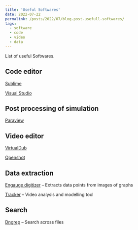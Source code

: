 ```yaml
---
title: 'Useful Softwares'
date: 2022-07-22
permalink: /posts/2022/07/blog-post-usefull-softwares/
tags:
  - software
  - code
  - video
  - data
---
```


List of useful Softwares.

Code editor
------

<a href="https://www.sublimetext.com" target="_blank">Sublime</a>

<a href="https://code.visualstudio.com" target="_blank">Visual Studio</a>

Post processing of simulation
------

<a href="https://www.paraview.org" target="_blank">Paraview</a>

Video editor
-----

<a href="http://www.virtualdub.org" target="_blank">VirtualDub</a>

<a href="https://www.openshot.org" target="_blank">Openshot</a>

Data extraction
-----

<a href="http://markummitchell.github.io/engauge-digitizer" target="_blank">Engauge digitizer</a> – Extracts data points from images of graphs

<a href="https://physlets.org/tracker" target="_blank">Tracker</a> – Video analysis and modelling tool

Search
-----

<a href="http://dngrep.github.io" target="_blank">Dngrep</a> – Search across files